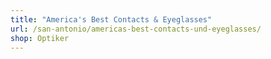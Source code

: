 ```yaml
---
title: "America's Best Contacts & Eyeglasses"
url: /san-antonio/americas-best-contacts-und-eyeglasses/
shop: Optiker
---
```

